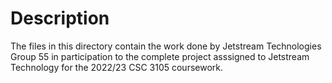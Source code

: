 # Description

The files in this directory contain the work done by Jetstream Technologies Group 55 in participation to the complete project asssigned to Jetstream Technology for the 2022/23 CSC 3105 coursework.

